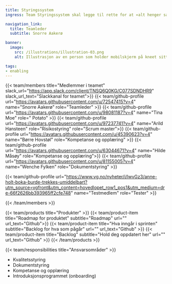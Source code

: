 ```yaml
---
title: Styringssystem
ingress: Team Styringssystem skal legge til rette for at «alt henger sammen» i avdelingen mtp hvilke verktøy vi benytter for å styre og utføre arbeid i avdelingen, og sørge for at alle team dokumenterer sine prosesser og ansvarsområder helhetlig. Dette vil f.eks. være å legge til rette for bruk av OKR som metodikk og dokumentere hvordan man gjør det.

navigation_link:
  title: Teamleder
  subtitle: Snorre Aakerø

banner:
  image:
    src: /illustrations/illustration-03.png
    alt: Illustrasjon av en person som holder mobilskjerm på kneet sitt

tags:
- enabling
---
```


{{< team/members title="Medlemmer i teamet" slack_url="https://app.slack.com/client/TNSQ6Q0KG/C077SDNDHR9" slack_url_text="Slackkanal for teamet">}}
{{< team/github-profile url="https://avatars.githubusercontent.com/u/72547415?v=4" name="Snorre Aakerø" role="Teamleder" >}}
{{< team/github-profile url="https://avatars.githubusercontent.com/u/98081187?v=4" name="Tina Moe" role=" Potato" >}}
{{< team/github-profile url="https://avatars.githubusercontent.com/u/97237741?v=4" name="Arild Hansteen" role="Risikostyring" role="Scrum master">}}
{{< team/github-profile url="https://avatars.githubusercontent.com/u/45390623?v=4" name="Børre Hovstøl" role="Kompetanse og opplæring" >}}
{{< team/github-profile url="https://avatars.githubusercontent.com/u/63044671?v=4" name="Hilde Måsøy" role="Kompetanse og opplæring">}}
{{< team/github-profile url="https://avatars.githubusercontent.com/u/81155005?v=4" name="Wenche Fylken" role="Dokumentstyring" >}}

{{< team/github-profile url="https://www.vg.no/nyheter/i/lwvGz3/anne-holt-boka-burde-trekkes-umiddelbart?utm_source=vgfront&utm_content=hovedlopet_row1_pos1&utm_medium=dre-66f2626bb393965ff2cfe748" name="Testmedlem" role="Tester" >}}

{{< /team/members >}}

{{< team/products title="Produkter" >}}
{{< team/product-item title="Roadmap for produktet" subtitle="Roadmap" url="" url_text="Github">}}
{{< team/product-item title="Hva inngår i sprinten" subtitle="Backlog for hva som pågår" url="" url_text="Github" >}}
{{< team/product-item title="Backlog" subtitle="Hold deg oppdatert her" url="" url_text="Github" >}}
{{< /team/products >}}

{{< team/responsibilities title="Ansvarsområder" >}}

-	Kvalitetsstyring
-	Dokumentstyring
-	Kompetanse og opplæring
-	Introduksjonsprogrammet (onboarding)

